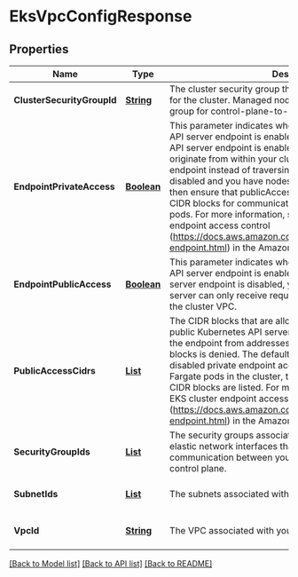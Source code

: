 # EksVpcConfigResponse
## Properties

Name | Type | Description | Notes
------------ | ------------- | ------------- | -------------
**ClusterSecurityGroupId** | [**String**](string.md) | The cluster security group that was created by Amazon EKS for the cluster. Managed node groups use this security group for control-plane-to-data-plane communication. | [optional] [default to null]
**EndpointPrivateAccess** | [**Boolean**](boolean.md) | This parameter indicates whether the Amazon EKS private API server endpoint is enabled. If the Amazon EKS private API server endpoint is enabled, Kubernetes API requests that originate from within your cluster&#39;s VPC use the private VPC endpoint instead of traversing the internet. If this value is disabled and you have nodes or Fargate pods in the cluster, then ensure that publicAccessCidrs includes the necessary CIDR blocks for communication with the nodes or Fargate pods. For more information, see Amazon EKS cluster endpoint access control (https://docs.aws.amazon.com/eks/latest/userguide/cluster-endpoint.html) in the Amazon EKS User Guide . | [optional] [default to null]
**EndpointPublicAccess** | [**Boolean**](boolean.md) | This parameter indicates whether the Amazon EKS public API server endpoint is enabled. If the Amazon EKS public API server endpoint is disabled, your cluster&#39;s Kubernetes API server can only receive requests that originate from within the cluster VPC. | [optional] [default to null]
**PublicAccessCidrs** | [**List**](string.md) | The CIDR blocks that are allowed access to your cluster&#39;s public Kubernetes API server endpoint. Communication to the endpoint from addresses outside of the listed CIDR blocks is denied. The default value is 0.0.0.0/0. If you&#39;ve disabled private endpoint access and you have nodes or Fargate pods in the cluster, then ensure that the necessary CIDR blocks are listed. For more information, see Amazon EKS cluster endpoint access control (https://docs.aws.amazon.com/eks/latest/userguide/cluster-endpoint.html) in the Amazon EKS User Guide . | [optional] [default to null]
**SecurityGroupIds** | [**List**](string.md) | The security groups associated with the cross-account elastic network interfaces that are used to allow communication between your nodes and the Kubernetes control plane. | [optional] [default to null]
**SubnetIds** | [**List**](string.md) | The subnets associated with your cluster. | [optional] [default to null]
**VpcId** | [**String**](string.md) | The VPC associated with your cluster. | [optional] [default to null]

[[Back to Model list]](../README.md#documentation-for-models) [[Back to API list]](../README.md#documentation-for-api-endpoints) [[Back to README]](../README.md)

